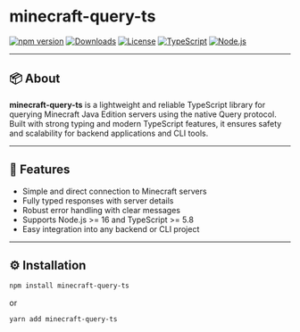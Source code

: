 # minecraft-query-ts

[![npm version](https://img.shields.io/npm/v/minecraft-query-ts.svg)](https://www.npmjs.com/package/minecraft-query-ts)
[![Downloads](https://img.shields.io/npm/dm/minecraft-query-ts.svg)](https://www.npmjs.com/package/minecraft-query-ts)
[![License](https://img.shields.io/npm/l/minecraft-query-ts.svg)](https://opensource.org/licenses/MIT)
[![TypeScript](https://img.shields.io/badge/TypeScript-%3E%3D5.8-blue.svg)](https://www.typescriptlang.org/)
[![Node.js](https://img.shields.io/badge/Node.js-%3E%3D16-green.svg)](https://nodejs.org/)

---

## 📦 About

**minecraft-query-ts** is a lightweight and reliable TypeScript library for querying Minecraft Java Edition servers using the native Query protocol. Built with strong typing and modern TypeScript features, it ensures safety and scalability for backend applications and CLI tools.

---

## 🚀 Features

- Simple and direct connection to Minecraft servers
- Fully typed responses with server details
- Robust error handling with clear messages
- Supports Node.js >= 16 and TypeScript >= 5.8
- Easy integration into any backend or CLI project

---

## ⚙️ Installation

```bash
npm install minecraft-query-ts
```
or
```
yarn add minecraft-query-ts
